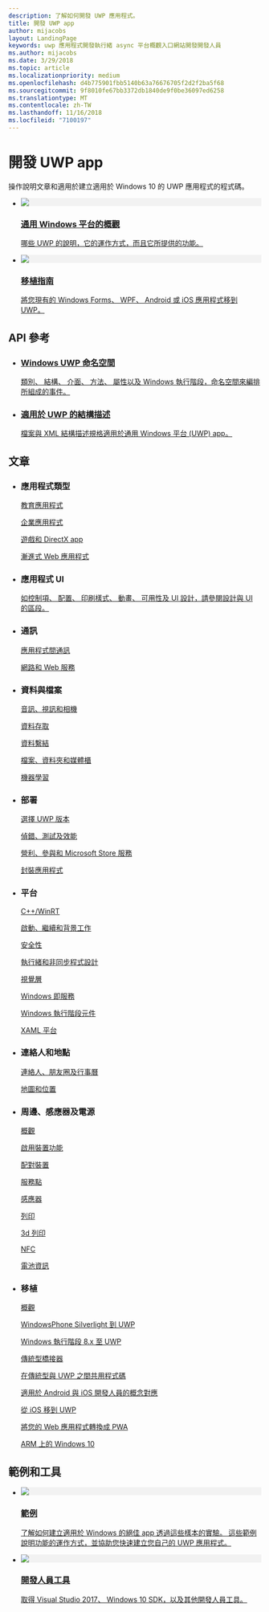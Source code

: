 ```yaml
---
description: 了解如何開發 UWP 應用程式。
title: 開發 UWP app
author: mijacobs
layout: LandingPage
keywords: uwp 應用程式開發執行緒 async 平台概觀入口網站開發開發人員
ms.author: mijacobs
ms.date: 3/29/2018
ms.topic: article
ms.localizationpriority: medium
ms.openlocfilehash: d4b775901fbb5140b63a76676705f2d2f2ba5f68
ms.sourcegitcommit: 9f8010fe67bb3372db1840de9f0be36097ed6258
ms.translationtype: MT
ms.contentlocale: zh-TW
ms.lasthandoff: 11/16/2018
ms.locfileid: "7100197"
---
```

<div> 
<h1>開發 UWP app</h1>
<p>操作說明文章和適用於建立適用於 Windows 10 的 UWP 應用程式的程式碼。 </p> 
</div>

<ul class="panelContent cardsH" style="margin-left: 1px">
    <li>
        <a href="/windows/uwp/get-started/universal-application-platform-guide" style="display:block">
        <div class="cardSize">
            <div class="cardPadding">
                <div class="card">
                    <div class="cardImageOuter">
                        <div class="cardImage" style="background-color: #f2f2f2">                 
                            <img src="http://docs.microsoft.com//media/hubs/windows/win_developer-uwp.svg" alt=" "/>
                        </div>
                    </div>
                    <div class="cardText">
                        <h3>通用 Windows 平台的概觀</h3>
                        <p>哪些 UWP 的說明，它的運作方式，而且它所提供的功能。</p>
                    </div>
                </div>
            </div>
        </div>
        </a>
    </li>
    <li>
        <a href="/windows/uwp/porting/index" style="display:block">
        <div class="cardSize">
            <div class="cardPadding">
                <div class="card">
                    <div class="cardImageOuter">
                        <div class="cardImage" style="background-color: #f2f2f2">                
                            <img src="http://docs.microsoft.com/media/illustrations/teams-fast-track.svg" alt=" " />
                        </div>
                    </div>                
                    <div class="cardText">
                        <h3>移植指南</h3>
                        <p>將您現有的 Windows Forms、 WPF、 Android 或 iOS 應用程式移到 UWP。 </p>
                    </div>
                </div>
            </div>
        </div>
        </a>
    </li>                 
</ul>

## <a name="api-reference"></a>API 參考

<ul class="panelContent cardsH" style="margin-left: 1px">
    <li>
        <a href="/uwp/api" style="display:block">
        <div class="cardSize">
            <div class="cardPadding">
                <div class="card">
                    <div class="cardText">
                        <h3>Windows UWP 命名空間</h3>
                        <p>類別、 結構、 介面、 方法、 屬性以及 Windows 執行階段，命名空間來編排所組成的事件。</p>
                    </div>
                </div>
            </div>
        </div>
        </a>
    </li>
    <li>
        <a href="/uwp/schemas/" style="display:block">
        <div class="cardSize">
            <div class="cardPadding">
                <div class="card">
                    <div class="cardText">
                        <h3>適用於 UWP 的結構描述</h3>
                        <p>檔案與 XML 結構描述規格適用於通用 Windows 平台 (UWP) app。 </p>
                    </div>
                </div>
            </div>
        </div>
        </a>
    </li>                 
</ul>

## <a name="articles"></a>文章

<ul class="panelContent cardsL" style="margin-left: 1px">
    <li>              
        <div style="display:block" class="cardSize">
            <div style="display:block" class="cardPadding">
                <div style="display:block" class="card">
                    <div style="display:block" class="cardText">
                        <h3>應用程式類型</h3>
                        <p style="display: block;"><a  href="/windows/uwp/apps-for-education/">教育應用程式</a></p>
                        <p style="display: block;"><a  href="/windows/uwp/enterprise/">企業應用程式</a></p>
                        <p style="display: block;"><a  href="/windows/uwp/gaming/">遊戲和 DirectX app</a></p>
                        <p style="display: block;"><a  href="/microsoft-edge/progressive-web-apps">漸進式 Web 應用程式</a></p>
                    </div>
                </div>
            </div>
        </div>        
    </li>  
    <li>
        <div style="display:block" class="cardSize">
            <div style="display:block" class="cardPadding">
                <div style="display:block" class="card">
                    <div style="display:block" class="cardText">
                        <h3>應用程式 UI</h3>
                        <p><a href="https://developer.microsoft.com/windows/apps/design">如控制項、 配置、 印刷樣式、 動畫、 可用性及 UI 設計，請參閱設計與 UI 的區段。</a></p>
                    </div>
                </div>
            </div>
        </div>
    </li>       
    <li>    
        <div style="display:block" class="cardSize">
            <div style="display:block" class="cardPadding">
                <div style="display:block" class="card">
                    <div style="display:block" class="cardText">
                        <h3>通訊</h3>
                        <p><a style="display:block" href="/windows/uwp/app-to-app/">應用程式間通訊</a></p>
                        <p><a style="display:block" href="/windows/uwp/networking/">網路和 Web 服務</a></p>
                    </div>
                </div>
            </div>
        </div>
    </li>
    <li>
        <div style="display:block"  class="cardSize">
            <div style="display:block"  class="cardPadding">
                <div style="display:block"  class="card">
                    <div style="display:block"  class="cardText">
                        <h3>資料與檔案</h3>
                        <p style="display:block"><a href="/windows/uwp/audio-video-camera/">音訊、視訊和相機</a></p>
                        <p><a href="/windows/uwp/data-access/" style="display:block" >資料存取</a></p>
                        <p><a href="/windows/uwp/data-binding/"style="display:block" >資料繫結</a></p>
                        <p><a href="/windows/uwp/files/" style="display:block" >檔案、資料夾和媒體櫃</a></p>
                        <p style="display:block"><a href="/windows/uwp/machine-learning/">機器學習</a></p>
                    </div>
                </div>
            </div>
        </div>
    </li>    
    <li>              
        <div class="cardSize" style="display:block">
            <div class="cardPadding" style="display:block">
                <div class="card" style="display:block">
                    <div class="cardText" style="display:block">
                        <h3>部署</h3>
                        <p style="display:block"><a href="/windows/uwp/updates-and-versions/choose-a-uwp-version">選擇 UWP 版本</a></p>
                        <p style="display:block"><a href="/windows/uwp/debug-test-perf/">偵錯、測試及效能</a></p>
                        <p style="display:block"><a href="/windows/uwp/monetize/">營利、參與和 Microsoft Store 服務</a></p>                        
                        <p style="display:block"><a href="/windows/uwp/packaging/">封裝應用程式</a></p>
                    </div>
                </div>
            </div>
        </div>        
    </li>       
    <li>              
        <div style="display:block" class="cardSize">
            <div style="display:block" class="cardPadding">
                <div style="display:block" class="card">
                    <div style="display:block" class="cardText">
                        <h3>平台</h3>
                        <p style="display:block"><a href="/windows/uwp/cpp-and-winrt-apis/">C++/WinRT</a></p>
                        <p style="display:block"><a href="/windows/uwp/launch-resume/">啟動、繼續和背景工作</a></p>
                        <p style="display:block"><a href="/windows/uwp/security/">安全性</a></p>
                        <p style="display:block"><a href="/windows/uwp/threading-async/">執行緒和非同步程式設計</a></p>
                        <p style="display:block"><a href="/windows/uwp/composition/visual-layer">視覺層</a></p>
                        <p style="display:block"><a href="/windows/uwp/updates-and-versions/application-development-for-windows-as-a-service">Windows 即服務</a></p>
                        <p style="display:block"><a href="/windows/uwp/winrt-components/">Windows 執行階段元件</a></p>                 
                        <p style="display:block"><a href="/windows/uwp/xaml-platform/">XAML 平台</a></p>                    
                    </div>
                </div>
            </div>
        </div>        
    </li>
     <li>              
        <div style="display:block" class="cardSize">
            <div style="display:block" class="cardPadding">
                <div style="display:block" class="card">
                    <div style="display:block" class="cardText">
                        <h3>連絡人和地點</h3>
                        <p style="display:block"><a href="/windows/uwp/contacts-and-calendar/">連絡人、朋友圈及行事曆</a></p>
                        <p style="display:block"><a href="/windows/uwp/maps-and-location/">地圖和位置</a></p>
                    </div>
                </div>
            </div>
        </div>        
    </li>      
     <li>              
        <div style="display:block" class="cardSize">
            <div style="display:block" class="cardPadding">
                <div style="display:block" class="card">
                    <div style="display:block" class="cardText">
                        <h3>周邊、感應器及電源</h3>
                        <p style="display:block"><a href="/windows/uwp/contacts-and-calendar/">概觀</a></p>
                        <p style="display:block"><a href="/windows/uwp/devices-sensors/enable-device-capabilities">啟用裝置功能</a></p>
                        <p style="display:block"><a href="/windows/uwp/devices-sensors/pair-devices">配對裝置</a></p>
                        <p style="display:block"><a href="/windows/uwp/devices-sensors/point-of-service">服務點</a></p>
                        <p style="display:block"><a href="/windows/uwp/devices-sensors/sensors">感應器</a></p>
                        <p style="display:block"><a href="/windows/uwp/devices-sensors/printing-and-scanning">列印</a></p>
                        <p style="display:block"><a href="/windows/uwp/devices-sensors/3d-printing">3d 列印</a></p>
                        <p style="display:block"><a href="/windows/uwp/devices-sensors/nfc">NFC</a></p>
                        <p style="display:block"><a href="/windows/uwp/devices-sensors/get-battery-info">電池資訊</a></p>
                    </div>
                </div>
            </div>
        </div>        
    </li> 
     <li>              
        <div style="display:block" class="cardSize">
            <div style="display:block" class="cardPadding">
                <div style="display:block" class="card">
                    <div style="display:block" class="cardText">
                        <h3>移植</h3>
                        <p style="display:block"><a href="/windows/uwp/porting/">概觀</a></p>
                        <p style="display:block"><a href="/windows/uwp/porting/wpsl-to-uwp-root">WindowsPhone Silverlight 到 UWP</a></p>
                        <p style="display:block"><a href="/windows/uwp/porting/w8x-to-uwp-root">Windows 執行階段 8.x 至 UWP</a></p>
                        <p style="display:block"><a href="/windows/uwp/porting/desktop-to-uwp-root">傳統型橋接器</a></p>
                        <p style="display:block"><a href="/windows/uwp/porting/desktop-to-uwp-migrate">在傳統型與 UWP 之間共用程式碼</a></p>
                        <p style="display:block"><a href="/windows/uwp/porting/android-ios-uwp-map">適用於 Android 與 iOS 開發人員的概念對應</a></p>
                        <p style="display:block"><a href="/windows/uwp/porting/ios-to-uwp-root">從 iOS 移到 UWP</a></p>
                        <p style="display:block"><a href="/microsoft-edge/progressive-web-apps">將您的 Web 應用程式轉換成 PWA</a></p>
                        <p style="display:block"><a href="/windows/uwp/porting/apps-on-arm">ARM 上的 Windows 10</a></p>
                    </div>
                </div>
            </div>
        </div>        
    </li>           
    <!-- <li>              
        <div style="display:block" class="cardSize">
            <div style="display:block" class="cardPadding">
                <div style="display:block" class="card">
                    <div style="display:block" class="cardText">
                        <h3>Processes and threading</h3>
                        <p style="display:block"><a href="/windows/uwp/launch-resume/">Launching, resuming, and background tasks</a></p>
                        <p style="display:block"><a href="/windows/uwp/threading-async/">Threading and async programming</a></p>
                    </div>
                </div>
            </div>
        </div>        
    </li>                         -->
</ul>


 ## <a name="samples-and-tools"></a>範例和工具

 <ul class="panelContent cardsH" style="margin-left: 1px">
    <li>
        <a href="https://developer.microsoft.com/windows/samples">
        <div class="cardSize">
            <div class="cardPadding">
                <div class="card">
                    <div class="cardImageOuter">
                        <div class="cardImage" style="background-color: #f2f2f2">                 
                            <img src="http://docs.microsoft.com/media/illustrations/sql-database-develop.svg" alt=" "/>
                        </div>
                    </div>
                    <div class="cardText">
                        <h3>範例</h3>
                        <p> 了解如何建立適用於 Windows 的絕佳 app 透過這些樣本的實驗。 這些範例說明功能的運作方式，並協助您快速建立您自己的 UWP 應用程式。</p>
                    </div>
                </div>
            </div>
        </div>
        </a>
    </li>
    <li>
        <a href="https://developer.microsoft.com/windows/downloads" style="display:block">
        <div class="cardSize">
            <div class="cardPadding">
                <div class="card">
                    <div class="cardImageOuter">
                        <div class="cardImage" style="background-color: #f2f2f2">                
                            <img src="http://docs.microsoft.com/media/illustrations/sql-get-started-download.svg" alt=" " />
                        </div>
                    </div>                
                    <div class="cardText">
                        <h3>開發人員工具</h3>
                        <p>取得 Visual Studio 2017、 Windows 10 SDK，以及其他開發人員工具。</p>
                    </div>
                </div>
            </div>
        </div>
        </a>
    </li>                 
</ul>


 
